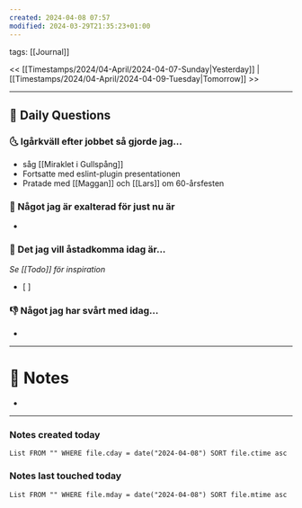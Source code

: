 ```yaml
---
created: 2024-04-08 07:57
modified: 2024-03-29T21:35:23+01:00
---
```

tags: [[Journal]] 

<< [[Timestamps/2024/04-April/2024-04-07-Sunday|Yesterday]] | [[Timestamps/2024/04-April/2024-04-09-Tuesday|Tomorrow]] >>

---
## 📅 Daily Questions
### 🌜 Igårkväll efter jobbet så gjorde jag...
- såg [[Miraklet i Gullspång]]
- Fortsatte med eslint-plugin presentationen
- Pratade med [[Maggan]] och [[Lars]] om 60-årsfesten

### 🙌 Något jag är exalterad för just nu är
- 

### 🚀 Det jag vill åstadkomma idag är...
_Se [[Todo]] för inspiration_
- [ ] 

### 👎 Något jag har svårt med idag...
- 

---
# 📝 Notes
- 
---
### Notes created today
```dataview
List FROM "" WHERE file.cday = date("2024-04-08") SORT file.ctime asc
```
### Notes last touched today
```dataview
List FROM "" WHERE file.mday = date("2024-04-08") SORT file.mtime asc
```